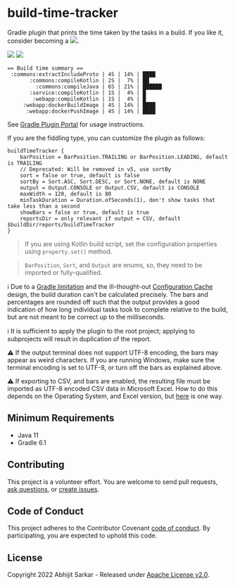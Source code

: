 # build-time-tracker

Gradle plugin that prints the time taken by the tasks in a build. If you like it, consider becoming a
[![](https://img.shields.io/static/v1?label=Sponsor&message=%E2%9D%A4&logo=GitHub&color=%23fe8e86)](https://github.com/sponsors/asarkar).

[![](https://github.com/asarkar/build-time-tracker/workflows/CI%20Pipeline/badge.svg)](https://github.com/asarkar/build-time-tracker/actions?query=workflow%3A%22CI+Pipeline%22)
[![](https://codecov.io/gh/asarkar/build-time-tracker/branch/master/graph/badge.svg?token=0HIYWKB9B3)](https://codecov.io/gh/asarkar/build-time-tracker)
```
== Build time summary ==
 :commons:extractIncludeProto | 4S | 14% | ████
       :commons:compileKotlin | 2S |  7% | ██
         :commons:compileJava | 6S | 21% | ██████
       :service:compileKotlin | 1S |  4% | █
        :webapp:compileKotlin | 1S |  4% | █
     :webapp:dockerBuildImage | 4S | 14% | ████
      :webapp:dockerPushImage | 4S | 14% | ████
```

See [Gradle Plugin Portal](https://plugins.gradle.org/plugin/com.asarkar.gradle.build-time-tracker) for usage
instructions.

If you are the fiddling type, you can customize the plugin as follows:

```
buildTimeTracker {
    barPosition = BarPosition.TRAILING or BarPosition.LEADING, default is TRAILING
    // Deprecated: Will be removed in v5, use sortBy
    sort = false or true, default is false
    sortBy = Sort.ASC, Sort.DESC, or Sort.NONE, default is NONE
    output = Output.CONSOLE or Output.CSV, default is CONSOLE
    maxWidth = 120, default is 80
    minTaskDuration = Duration.ofSeconds(1), don't show tasks that take less than a second
    showBars = false or true, default is true
    reportsDir = only relevant if output = CSV, default $buildDir/reports/buildTimeTracker
}
```

> If you are using Kotlin build script, set the configuration properties using `property.set()` method.

> `BarPosition`, `Sort`, and `Output` are enums, so, they need to be imported or fully-qualified.

:information_source: Due to a
[Gradle limitation](https://docs.gradle.org/6.5.1/userguide/upgrading_version_5.html#apis_buildlistener_buildstarted_and_gradle_buildstarted_have_been_deprecated)
and the ill-thought-out [Configuration Cache](https://github.com/gradle/gradle/issues/18520) design, the build duration
can't be calculated precisely. The bars and percentages are rounded off such that the output provides a good indication 
of how long individual tasks took to complete relative to the build, but are not meant to be correct up to the 
milliseconds.

:information_source: It is sufficient to apply the plugin to the root project; applying to subprojects will result in
duplication of the report.

:warning: If the output terminal does not support UTF-8 encoding, the bars may appear as weird characters. If you are
running Windows, make sure the terminal encoding is set to UTF-8, or turn off the bars as explained above.

:warning: If exporting to CSV, and bars are enabled, the resulting file must be imported as UTF-8 encoded CSV data in
Microsoft Excel. How to do this depends on the Operating System, and Excel version, but
[here](https://answers.microsoft.com/en-us/msoffice/forum/msoffice_excel-mso_mac-mso_365hp/how-to-open-utf-8-csv-file-in-excel-without-mis/1eb15700-d235-441e-8b99-db10fafff3c2)
is one way.

## Minimum Requirements
- Java 11
- Gradle 6.1

## Contributing

This project is a volunteer effort. You are welcome to send pull requests, 
[ask questions](https://github.com/asarkar/build-time-tracker/discussions),
or [create issues](https://github.com/asarkar/build-time-tracker/issues/new/choose).

## Code of Conduct

This project adheres to the Contributor Covenant [code of conduct](https://github.com/asarkar/.github/blob/main/CODE_OF_CONDUCT.md).
By participating, you are expected to uphold this code.

## License

Copyright 2022 Abhijit Sarkar - Released under [Apache License v2.0](LICENSE).
